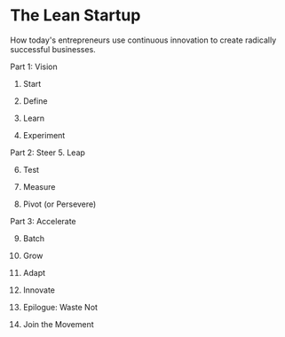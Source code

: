 # The Lean Startup
How today's entrepreneurs use continuous innovation to create radically successful businesses. 

Part 1: Vision
1. Start

2. Define

3. Learn

4. Experiment

Part 2: Steer
5. Leap

6. Test

7. Measure

8. Pivot (or Persevere)

Part 3: Accelerate

9. Batch

10. Grow

11. Adapt

12. Innovate

13. Epilogue: Waste Not

14. Join the Movement

